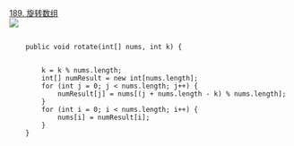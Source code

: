 

[189\. 旋转数组](https://leetcode-cn.com/problems/rotate-array/)  
![](https://upload-images.jianshu.io/upload_images/19741117-134c8bc069355253.png?imageMogr2/auto-orient/strip%7CimageView2/2/w/1240)  
```

    public void rotate(int[] nums, int k) {


        k = k % nums.length;
        int[] numResult = new int[nums.length];
        for (int j = 0; j < nums.length; j++) {
            numResult[j] = nums[(j + nums.length - k) % nums.length];
        }
        for (int i = 0; i < nums.length; i++) {
            nums[i] = numResult[i];
        }
    }

```

